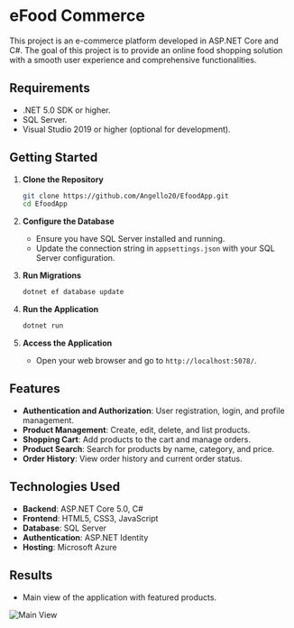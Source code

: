 # eFood Commerce

This project is an e-commerce platform developed in ASP.NET Core and C#. The goal of this project is to provide an online food shopping solution with a smooth user experience and comprehensive functionalities.

## Requirements

- .NET 5.0 SDK or higher.
- SQL Server.
- Visual Studio 2019 or higher (optional for development).

## Getting Started

1. **Clone the Repository**

   ```bash
   git clone https://github.com/Angello20/EfoodApp.git
   cd EfoodApp
   ```

2. **Configure the Database**

   - Ensure you have SQL Server installed and running.
   - Update the connection string in `appsettings.json` with your SQL Server configuration.

3. **Run Migrations**

   ```bash
   dotnet ef database update
   ```

4. **Run the Application**

   ```bash
   dotnet run
   ```

5. **Access the Application**

   - Open your web browser and go to `http://localhost:5078/`.

## Features

- **Authentication and Authorization**: User registration, login, and profile management.
- **Product Management**: Create, edit, delete, and list products.
- **Shopping Cart**: Add products to the cart and manage orders.
- **Product Search**: Search for products by name, category, and price.
- **Order History**: View order history and current order status.

## Technologies Used

- **Backend**: ASP.NET Core 5.0, C#
- **Frontend**: HTML5, CSS3, JavaScript
- **Database**: SQL Server
- **Authentication**: ASP.NET Identity
- **Hosting**: Microsoft Azure

## Results

- Main view of the application with featured products.

![Main View](path/to/your/image.png)

